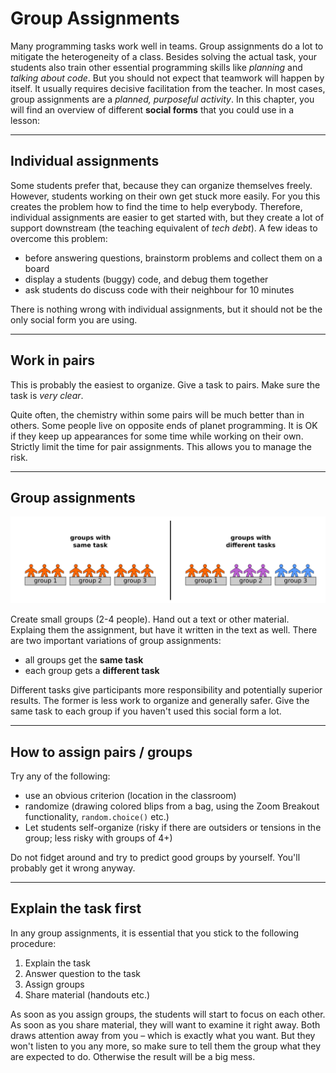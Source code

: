 
# Group Assignments

Many programming tasks work well in teams.
Group assignments do a lot to mitigate the heterogeneity of a class.
Besides solving the actual task, your students also train other essential programming skills like *planning* and *talking about code*.
But you should not expect that teamwork will happen by itself.
It usually requires decisive facilitation from the teacher.
In most cases, group assignments are a *planned, purposeful activity*.
In this chapter, you will find an overview of different **social forms** that you could use in a lesson:

----

## Individual assignments

Some students prefer that, because they can organize themselves freely.
However, students working on their own get stuck more easily.
For you this creates the problem how to find the time to help everybody.
Therefore, individual assignments are easier to get started with, but they create a lot of support downstream (the teaching equivalent of *tech debt*).
A few ideas to overcome this problem:

* before answering questions, brainstorm problems and collect them on a board
* display a students (buggy) code, and debug them together
* ask students do discuss code with their neighbour for 10 minutes

There is nothing wrong with individual assignments, but it should not be the only social form you are using.

----

## Work in pairs

This is probably the easiest to organize.
Give a task to pairs. Make sure the task is *very clear*.

Quite often, the chemistry within some pairs will be much better than in others.
Some people live on opposite ends of planet programming.
It is OK if they keep up appearances for some time while working on their own.
Strictly limit the time for pair assignments.
This allows you to manage the risk.

----

## Group assignments

![](../images/groups.png)

Create small groups (2-4 people). Hand out a text or other material.
Explaing them the assignment, but have it written in the text as well.
There are two important variations of group assignments:

* all groups get the **same task**
* each group gets a **different task**

Different tasks give participants more responsibility and potentially superior results.
The former is less work to organize and generally safer.
Give the same task to each group if you haven't used this social form a lot.

----

## How to assign pairs / groups

Try any of the following:

* use an obvious criterion (location in the classroom)
* randomize (drawing colored blips from a bag, using the Zoom Breakout functionality, ``random.choice()`` etc.)
* Let students self-organize (risky if there are outsiders or tensions in the group; less risky with groups of 4+)

Do not fidget around and try to predict good groups by yourself.
You'll probably get it wrong anyway.

----

## Explain the task first

In any group assignments, it is essential that you stick to the following procedure:

1. Explain the task
2. Answer question to the task
3. Assign groups
4. Share material (handouts etc.)

As soon as you assign groups, the students will start to focus on each other.
As soon as you share material, they will want to examine it right away.
Both draws attention away from you – which is exactly what you want.
But they won't listen to you any more, so make sure to tell them the group what they are expected to do.
Otherwise the result will be a big mess.

